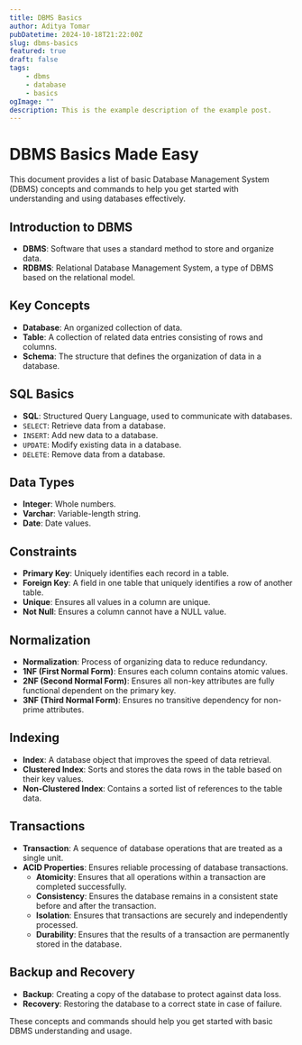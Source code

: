 ```yaml
---
title: DBMS Basics
author: Aditya Tomar
pubDatetime: 2024-10-18T21:22:00Z
slug: dbms-basics
featured: true
draft: false
tags:
    - dbms
    - database
    - basics
ogImage: ""
description: This is the example description of the example post.
---
```


# DBMS Basics Made Easy

This document provides a list of basic Database Management System (DBMS) concepts and commands to help you get started with understanding and using databases effectively.

## Introduction to DBMS
- **DBMS**: Software that uses a standard method to store and organize data.
- **RDBMS**: Relational Database Management System, a type of DBMS based on the relational model.

## Key Concepts
- **Database**: An organized collection of data.
- **Table**: A collection of related data entries consisting of rows and columns.
- **Schema**: The structure that defines the organization of data in a database.

## SQL Basics
- **SQL**: Structured Query Language, used to communicate with databases.
- `SELECT`: Retrieve data from a database.
- `INSERT`: Add new data to a database.
- `UPDATE`: Modify existing data in a database.
- `DELETE`: Remove data from a database.

## Data Types
- **Integer**: Whole numbers.
- **Varchar**: Variable-length string.
- **Date**: Date values.

## Constraints
- **Primary Key**: Uniquely identifies each record in a table.
- **Foreign Key**: A field in one table that uniquely identifies a row of another table.
- **Unique**: Ensures all values in a column are unique.
- **Not Null**: Ensures a column cannot have a NULL value.

## Normalization
- **Normalization**: Process of organizing data to reduce redundancy.
- **1NF (First Normal Form)**: Ensures each column contains atomic values.
- **2NF (Second Normal Form)**: Ensures all non-key attributes are fully functional dependent on the primary key.
- **3NF (Third Normal Form)**: Ensures no transitive dependency for non-prime attributes.

## Indexing
- **Index**: A database object that improves the speed of data retrieval.
- **Clustered Index**: Sorts and stores the data rows in the table based on their key values.
- **Non-Clustered Index**: Contains a sorted list of references to the table data.

## Transactions
- **Transaction**: A sequence of database operations that are treated as a single unit.
- **ACID Properties**: Ensures reliable processing of database transactions.
  - **Atomicity**: Ensures that all operations within a transaction are completed successfully.
  - **Consistency**: Ensures the database remains in a consistent state before and after the transaction.
  - **Isolation**: Ensures that transactions are securely and independently processed.
  - **Durability**: Ensures that the results of a transaction are permanently stored in the database.

## Backup and Recovery
- **Backup**: Creating a copy of the database to protect against data loss.
- **Recovery**: Restoring the database to a correct state in case of failure.

These concepts and commands should help you get started with basic DBMS understanding and usage.
